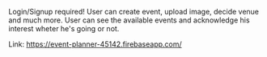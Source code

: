 Login/Signup required!
User can create event, upload image, decide venue and much more.
User can see the available events and acknowledge his interest wheter he's going or not.

Link:
https://event-planner-45142.firebaseapp.com/